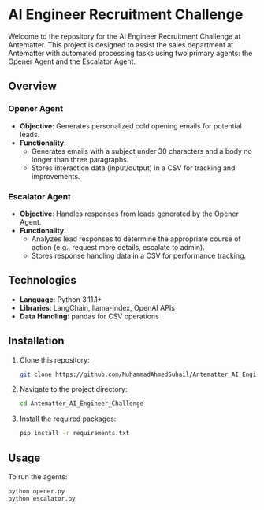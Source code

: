 # AI Engineer Recruitment Challenge

Welcome to the repository for the AI Engineer Recruitment Challenge at Antematter. This project is designed to assist the sales department at Antematter with automated processing tasks using two primary agents: the Opener Agent and the Escalator Agent.


## Overview

### Opener Agent

- **Objective**: Generates personalized cold opening emails for potential leads.
- **Functionality**:
  - Generates emails with a subject under 30 characters and a body no longer than three paragraphs.
  - Stores interaction data (input/output) in a CSV for tracking and improvements.

### Escalator Agent

- **Objective**: Handles responses from leads generated by the Opener Agent.
- **Functionality**:
  - Analyzes lead responses to determine the appropriate course of action (e.g., request more details, escalate to admin).
  - Stores response handling data in a CSV for performance tracking.

## Technologies

- **Language**: Python 3.11.1+
- **Libraries**: LangChain, llama-index, OpenAI APIs
- **Data Handling**: pandas for CSV operations

## Installation

1. Clone this repository:
   ```bash
   git clone https://github.com/MuhammadAhmedSuhail/Antematter_AI_Engineer_Challenge.git
   ```
2. Navigate to the project directory:
   ```bash
   cd Antematter_AI_Engineer_Challenge
    ```
3. Install the required packages:
   ```bash
   pip install -r requirements.txt
    ```
## Usage
To run the agents:

```bash
python opener.py
python escalator.py
```

